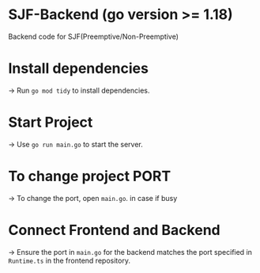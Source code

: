 # SJF-Backend (go version >= 1.18)
Backend code for SJF(Preemptive/Non-Preemptive) 
# Install dependencies
-> Run `go mod tidy` to install dependencies.
# Start Project
-> Use `go run main.go` to start the server.
# To change project PORT
-> To change the port, open `main.go`. in case if busy
# Connect Frontend and Backend
-> Ensure the port in `main.go` for the backend matches the port specified in `Runtime.ts` in the frontend repository.
